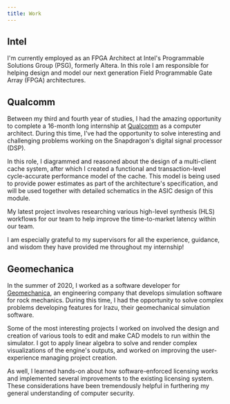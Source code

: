 ```yaml
---
title: Work
---
```


## Intel

I'm currently employed as an FPGA Architect at Intel's Programmable Solutions
Group (PSG), formerly Altera. In this role I am responsible for helping design
and model our next generation Field Programmable Gate Array (FPGA)
architectures.

## Qualcomm

Between my third and fourth year of studies, I had the amazing opportunity to
complete a 16-month long internship at [Qualcomm][qualcomm] as a computer
architect. During this time, I've had the opportunity to solve interesting and
challenging problems working on the Snapdragon's digital signal processor (DSP).

In this role, I diagrammed and reasoned about the design of a multi-client cache
system, after which I created a functional and transaction-level cycle-accurate
performance model of the cache. This model is being used to provide power
estimates as part of the architecture's specification, and will be used together
with detailed schematics in the ASIC design of this module.

My latest project involves researching various high-level synthesis (HLS)
workflows for our team to help improve the time-to-market latency within our
team.

I am especially grateful to my supervisors for all the experience, guidance, and
wisdom they have provided me throughout my internship!

## Geomechanica

In the summer of 2020, I worked as a software developer for
[Geomechanica][geomecha], an engineering company that develops simulation
software for rock mechanics. During this time, I had the opportunity to solve
complex problems developing features for Irazu, their geomechanical simulation
software.

Some of the most interesting projects I worked on involved the design and
creation of various tools to edit and make CAD models to run within the
simulator. I got to apply linear algebra to solve and render complex
visualizations of the engine's outputs, and worked on improving the
user-experience managing project creation.

As well, I learned hands-on about how software-enforced licensing works and
implemented several improvements to the existing licensing system. These
considerations have been tremendously helpful in furthering my general
understanding of computer security.

<!-- Reference-style links -->
[geomecha]:  https://www.geomechanica.com
[qualcomm]: https://www.qualcomm.com
